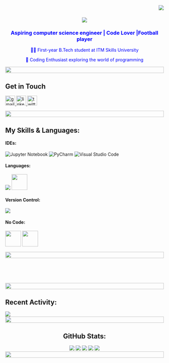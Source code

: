 <img align="right" src="https://visitor-badge.laobi.icu/badge?page_id=atharxva.atharxva" />

<h1 align="center">
    <img src="https://readme-typing-svg.herokuapp.com/?font=Righteous&size=35&center=true&vCenter=true&width=500&height=70&duration=4000&lines=Welcome+to+my+profile;+I'm+Atharva+Jadhav!" />



<h3 align="center">
    <font color="blue"> Aspiring computer science engineer  | Code Lover |Football player</font>
</h3>

<div align="center">
    <p><font color="blue">👨‍💻 First-year B.Tech student at ITM Skills University</font></p>
    <p><font color="blue">🚀 Coding Enthusiast exploring the world of programming</font></p>
</div>



<div align="left">
    <div align="left">
  <img src="https://i.imgur.com/dBaSKWF.gif" height="20" width="100%">
</div>

   <h2>Get in Touch</h2>
  <p>
    </a>
    <a href="mailto:atharvajadhavlm10@gmail.com" target="_blank">
      <img src="https://img.shields.io/static/v1?message=Gmail&logo=gmail&label=&color=D14836&logoColor=white&labelColor=&style=for-the-badge" height="31" alt="gmail logo"  />
    </a>
    <a href="https://www.linkedin.com/in/atharva-santosh-jadhav-885083252/" target="_blank">
      <img src="https://img.shields.io/static/v1?message=LinkedIn&logo=linkedin&label=&color=0077B5&logoColor=white&labelColor=&style=for-the-badge" height="31" alt="linkedin logo"  />
    </a>
    <a href="https://twitter.com/atharva28601316">
      <img src="https://img.shields.io/static/v1?message=Twitter&logo=twitter&label=&color=1DA1F2&logoColor=white&labelColor=&style=for-the-badge" height="31" alt="twitter logo"  />
    </a>
  </p>
</div>

<div align="center">
    <div align="center">
  <img src="https://i.imgur.com/dBaSKWF.gif" height="20" width="100%">
</div>
<div align="left">
  <h2>My Skills & Languages:</h2>

<h4>IDEs:</h4>
<p>
    <img src="https://img.shields.io/badge/jupyter-%23FA0F00.svg?style=for-the-badge&logo=jupyter&logoColor=white" alt="Jupyter Notebook">
    <img src="https://img.shields.io/badge/pycharm-143?style=for-the-badge&logo=pycharm&logoColor=black&color=black&labelColor=green" alt="PyCharm">
    <img src="https://img.shields.io/badge/Visual%20Studio%20Code-0078d7.svg?style=for-the-badge&logo=visual-studio-code&logoColor=white" alt="Visual Studio Code">
</p>
</div>
</p>
<div align="left">
  <h4>Languages:</h4>
      <img src="https://skillicons.dev/icons?i=c,cpp,py&theme=dark" />
      <img src="https://upload.wikimedia.org/wikipedia/commons/7/75/Scratch.logo.S.png" width="50" height="50">
  
<h4>Version Control:</h4>
<p>
    <img src="https://skillicons.dev/icons?i=git,github&theme=dark" />
</p>
<h4>No Code:</h4>
<p>
 <img src="https://www.appsheet.com/Content/img/material/appsheet_rebrand_logo.svg" width="50" height="50" theme="dark"> 
<img src="https://img.shields.io/badge/wix-0078d7.svg?style=for-the-badge&logo=&logoColor=black" width="50" height="50" theme="light">
</p>
    <div align="center">
  <img src="https://i.imgur.com/dBaSKWF.gif" height="20" width="100%">
</div>
<div align="left">

  
  <br/><br/><br/>
</div>
<div align="center">
  <img src="https://i.imgur.com/dBaSKWF.gif" height="20" width="100%">
</div>


<div align="left">
  <h2>Recent Activity:</h2>
  <img src="https://github-readme-stats.vercel.app/api/?username=atharxva&show_icons=true&theme=react&include_all_commits=true&count_private=true&hide=stars,issues" />
</div>

  <img src="https://i.imgur.com/dBaSKWF.gif" height="20" width="100%">


<div align="center">
  <h2>GitHub Stats:</h2>
  <img src="http://github-profile-summary-cards.vercel.app/api/cards/profile-details?username=atharxva&theme=transparent" />
  <img src="http://github-profile-summary-cards.vercel.app/api/cards/repos-per-language?username=atharxva&theme=solarized" />
  <img src="http://github-profile-summary-cards.vercel.app/api/cards/most-commit-language?username=atharxva&theme=transparent" />
  <img src="http://github-profile-summary-cards.vercel.app/api/cards/stats?username=atharxva&theme=transparent" />
  <img src="http://github-profile-summary-cards.vercel.app/api/cards/productive-time?username=atharxva&theme=solarized&utcOffset=5.3" />
</div>

<div align="center">
  <img src="https://i.imgur.com/dBaSKWF.gif" height="20" width="100%">
</div>
